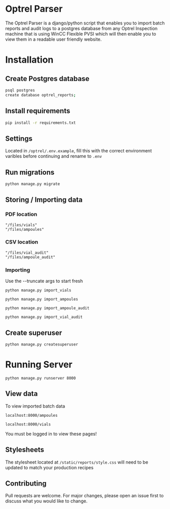 # Optrel Parser

The Optrel Parser is a django/python script that enables you to import batch reports and audit logs to a postgres database from any Optrel Inspection machine that is using WinCC Flexible PVSI which will then enable you to view them in a readable user friendly website.

# Installation
## Create Postgres database
```bash
psql postgres
create database optrel_reports;
```
## Install requirements
```bash
pip install -r requirements.txt
```

## Settings

Located in ``` /optrel/.env.example ```, fill this with the correct environment varibles before continuing and rename to ``` .env ```

## Run migrations
```bash
python manage.py migrate
```

## Storing / Importing data

### PDF location
```
"/files/vials"
"/files/ampoules"
```
### CSV location
```
"/files/vial_audit"
"/files/ampoule_audit"
```
### Importing

Use the --truncate args to start fresh

```
python manage.py import_vials

python manage.py import_ampoules

python manage.py import_ampoule_audit

python manage.py import_vial_audit
```

## Create superuser
```
python manage.py createsuperuser
```

# Running Server
```
python manage.py runserver 8000
```

## View data

To view imported batch data
```
localhost:8000/ampoules

localhost:8000/vials
```

You must be logged in to view these pages!

## Stylesheets 
The stylesheet located at ``` /static/reports/style.css ``` will need to be updated to match your production recipes

## Contributing
Pull requests are welcome. For major changes, please open an issue first to discuss what you would like to change.
